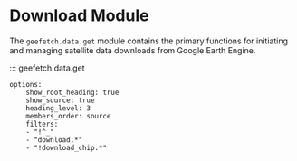 # Download Module

The `geefetch.data.get` module contains the primary functions for initiating and managing satellite data downloads from Google Earth Engine.

::: geefetch.data.get

    options:
        show_root_heading: true
        show_source: true
        heading_level: 3
        members_order: source
        filters:
        - "!^_"
        - "download.*"
        - "!download_chip.*"
